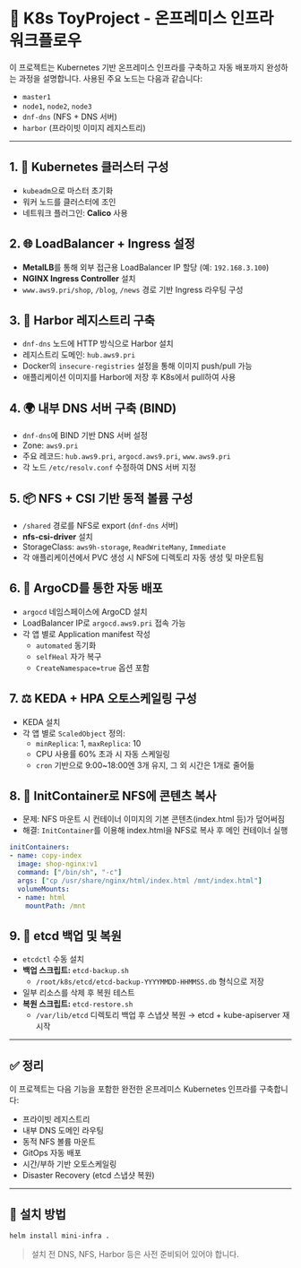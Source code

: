 # 🧩 K8s ToyProject - 온프레미스 인프라 워크플로우

이 프로젝트는 Kubernetes 기반 온프레미스 인프라를 구축하고 자동 배포까지 완성하는 과정을 설명합니다.
사용된 주요 노드는 다음과 같습니다:
- `master1`
- `node1`, `node2`, `node3`
- `dnf-dns` (NFS + DNS 서버)
- `harbor` (프라이빗 이미지 레지스트리)

---

## 1. 🚀 Kubernetes 클러스터 구성
- `kubeadm`으로 마스터 초기화
- 워커 노드를 클러스터에 조인
- 네트워크 플러그인: **Calico** 사용

## 2. 🌐 LoadBalancer + Ingress 설정
- **MetalLB**를 통해 외부 접근용 LoadBalancer IP 할당 (예: `192.168.3.100`)
- **NGINX Ingress Controller** 설치
- `www.aws9.pri/shop`, `/blog`, `/news` 경로 기반 Ingress 라우팅 구성

## 3. 🐳 Harbor 레지스트리 구축
- `dnf-dns` 노드에 HTTP 방식으로 Harbor 설치
- 레지스트리 도메인: `hub.aws9.pri`
- Docker의 `insecure-registries` 설정을 통해 이미지 push/pull 가능
- 애플리케이션 이미지를 Harbor에 저장 후 K8s에서 pull하여 사용

## 4. 🌍 내부 DNS 서버 구축 (BIND)
- `dnf-dns`에 BIND 기반 DNS 서버 설정
- Zone: `aws9.pri`
- 주요 레코드: `hub.aws9.pri`, `argocd.aws9.pri`, `www.aws9.pri`
- 각 노드 `/etc/resolv.conf` 수정하여 DNS 서버 지정

## 5. 📦 NFS + CSI 기반 동적 볼륨 구성
- `/shared` 경로를 NFS로 export (`dnf-dns` 서버)
- **nfs-csi-driver** 설치
- StorageClass: `aws9h-storage`, `ReadWriteMany`, `Immediate`
- 각 애플리케이션에서 PVC 생성 시 NFS에 디렉토리 자동 생성 및 마운트됨

## 6. 🔄 ArgoCD를 통한 자동 배포
- `argocd` 네임스페이스에 ArgoCD 설치
- LoadBalancer IP로 `argocd.aws9.pri` 접속 가능
- 각 앱 별로 Application manifest 작성
  - `automated` 동기화
  - `selfHeal` 자가 복구
  - `CreateNamespace=true` 옵션 포함

## 7. ⚖️ KEDA + HPA 오토스케일링 구성
- KEDA 설치
- 각 앱 별로 `ScaledObject` 정의:
  - `minReplica`: 1, `maxReplica`: 10
  - CPU 사용률 60% 초과 시 자동 스케일링
  - `cron` 기반으로 9:00~18:00엔 3개 유지, 그 외 시간은 1개로 줄어듦

## 8. 🧰 InitContainer로 NFS에 콘텐츠 복사
- 문제: NFS 마운트 시 컨테이너 이미지의 기본 콘텐츠(index.html 등)가 덮어써짐
- 해결: `InitContainer`를 이용해 index.html을 NFS로 복사 후 메인 컨테이너 실행

```yaml
initContainers:
- name: copy-index
  image: shop-nginx:v1
  command: ["/bin/sh", "-c"]
  args: ["cp /usr/share/nginx/html/index.html /mnt/index.html"]
  volumeMounts:
  - name: html
    mountPath: /mnt
```

## 9. 💾 etcd 백업 및 복원
- `etcdctl` 수동 설치
- **백업 스크립트:** `etcd-backup.sh`
  - `/root/k8s/etcd/etcd-backup-YYYYMMDD-HHMMSS.db` 형식으로 저장
- 일부 리소스를 삭제 후 복원 테스트
- **복원 스크립트:** `etcd-restore.sh`
  - `/var/lib/etcd` 디렉토리 백업 후 스냅샷 복원 → etcd + kube-apiserver 재시작

---

## ✅ 정리
이 프로젝트는 다음 기능을 포함한 완전한 온프레미스 Kubernetes 인프라를 구축합니다:
- 프라이빗 레지스트리
- 내부 DNS 도메인 라우팅
- 동적 NFS 볼륨 마운트
- GitOps 자동 배포
- 시간/부하 기반 오토스케일링
- Disaster Recovery (etcd 스냅샷 복원)

---
## 🚀 설치 방법
```bash
helm install mini-infra .
```
> 설치 전 DNS, NFS, Harbor 등은 사전 준비되어 있어야 합니다.
